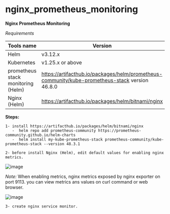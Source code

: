 # nginx_prometheus_monitoring
**Nginx Prometheus Monitoring**

*Requirements*

| Tools name|Version|
|------------|-------|
|Helm|v3.12.x|
|Kubernetes|v1.25.x or above|
|prometheus stack monitoring (Helm)|https://artifacthub.io/packages/helm/prometheus-community/kube-prometheus-stack version 46.8.0|
|Nginx (Helm)|https://artifacthub.io/packages/helm/bitnami/nginx|

**Steps:**
```
1- install https://artifacthub.io/packages/helm/bitnami/nginx
   -  helm repo add prometheus-community https://prometheus-community.github.io/helm-charts
   -  helm install my-kube-prometheus-stack prometheus-community/kube-prometheus-stack --version 48.3.1

2- before install Nginx (Helm), edit default values for enabling nginx metrics.
```

![image](https://github.com/IMAN-NAMJOOYAN/nginx_prometheus_monitoring/assets/16554389/fc34e544-c685-46a7-b4cc-c55bf219b48a)

*Note:* When enabling metrics, nginx metrics exposed by nginx exporter on port 9113. you can view metrics ans values on curl command or web browser.

![image](https://github.com/IMAN-NAMJOOYAN/nginx_prometheus_monitoring/assets/16554389/a805d8b7-9b84-46d7-a4a2-d10585968551)

```
3- create nginx service monitor.
```






